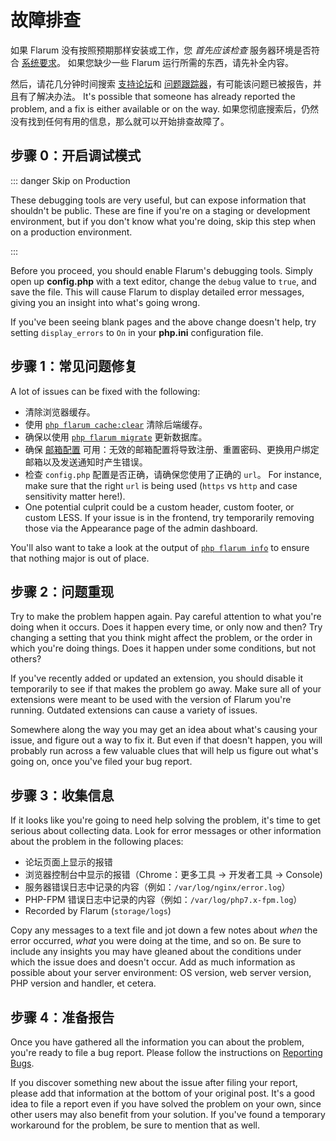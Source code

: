 # 故障排查

如果 Flarum 没有按照预期那样安装或工作，您 *首先应该检查* 服务器环境是否符合 [系统要求](install.md#环境要求)。 如果您缺少一些 Flarum 运行所需的东西，请先补全内容。

然后，请花几分钟时间搜索 [支持论坛](https://discuss.flarum.org/t/support)和 [问题跟踪器](https://github.com/flarum/core/issues)，有可能该问题已被报告，并且有了解决办法。 It's possible that someone has already reported the problem, and a fix is either available or on the way. 如果您彻底搜索后，仍然没有找到任何有用的信息，那么就可以开始排查故障了。

## 步骤 0：开启调试模式

::: danger Skip on Production

These debugging tools are very useful, but can expose information that shouldn't be public. These are fine if you're on a staging or development environment, but if you don't know what you're doing, skip this step when on a production environment.

:::

Before you proceed, you should enable Flarum's debugging tools. Simply open up **config.php** with a text editor, change the `debug` value to `true`, and save the file. This will cause Flarum to display detailed error messages, giving you an insight into what's going wrong.

If you've been seeing blank pages and the above change doesn't help, try setting `display_errors` to `On` in your **php.ini** configuration file.

## 步骤 1：常见问题修复

A lot of issues can be fixed with the following:

* 清除浏览器缓存。
* 使用 [`php flarum cache:clear`](console.md) 清除后端缓存。
* 确保以使用 [`php flarum migrate`](console.md) 更新数据库。
* 确保 [邮箱配置](mail.md) 可用：无效的邮箱配置将导致注册、重置密码、更换用户绑定邮箱以及发送通知时产生错误。
* 检查 `config.php` 配置是否正确，请确保您使用了正确的 `url`。 For instance, make sure that the right `url` is being used (`https` vs `http` and case sensitivity matter here!).
* One potential culprit could be a custom header, custom footer, or custom LESS. If your issue is in the frontend, try temporarily removing those via the Appearance page of the admin dashboard.

You'll also want to take a look at the output of [`php flarum info`](console.md) to ensure that nothing major is out of place.

## 步骤 2：问题重现

Try to make the problem happen again. Pay careful attention to what you're doing when it occurs. Does it happen every time, or only now and then? Try changing a setting that you think might affect the problem, or the order in which you're doing things. Does it happen under some conditions, but not others?

If you've recently added or updated an extension, you should disable it temporarily to see if that makes the problem go away. Make sure all of your extensions were meant to be used with the version of Flarum you're running. Outdated extensions can cause a variety of issues.

Somewhere along the way you may get an idea about what's causing your issue, and figure out a way to fix it. But even if that doesn't happen, you will probably run across a few valuable clues that will help us figure out what's going on, once you've filed your bug report.

## 步骤 3：收集信息

If it looks like you're going to need help solving the problem, it's time to get serious about collecting data. Look for error messages or other information about the problem in the following places:

* 论坛页面上显示的报错
* 浏览器控制台中显示的报错（Chrome：更多工具 -> 开发者工具 -> Console)
* 服务器错误日志中记录的内容（例如：`/var/log/nginx/error.log`）
* PHP-FPM 错误日志中记录的内容（例如：`/var/log/php7.x-fpm.log`）
* Recorded by Flarum (`storage/logs`)

Copy any messages to a text file and jot down a few notes about *when* the error occurred, *what* you were doing at the time, and so on. Be sure to include any insights you may have gleaned about the conditions under which the issue does and doesn't occur. Add as much information as possible about your server environment: OS version, web server version, PHP version and handler, et cetera.

## 步骤 4：准备报告

Once you have gathered all the information you can about the problem, you're ready to file a bug report. Please follow the instructions on [Reporting Bugs](bugs.md).

If you discover something new about the issue after filing your report, please add that information at the bottom of your original post. It's a good idea to file a report even if you have solved the problem on your own, since other users may also benefit from your solution. If you've found a temporary workaround for the problem, be sure to mention that as well.
